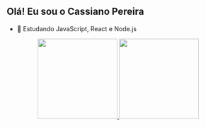 ## Olá! Eu sou o Cassiano Pereira

- 🌱 Estudando JavaScript, React e Node.js

<div align="center">
  <a href="https://github.com/CassianoBraz">
  <img height="180em" src="https://github-readme-stats.vercel.app/api?username=CassianoBraz&show_icons=true&theme=dark&include_all_commits=true&count_private=true"/>
  <img height="180em" src="https://github-readme-stats.vercel.app/api/top-langs/?username=CassianoBraz&layout=compact&langs_count=7&theme=dark"/>
</div>


